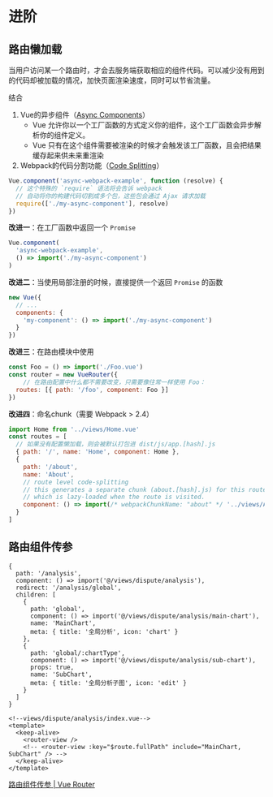 # 进阶

## 路由懒加载

当用户访问某一个路由时，才会去服务端获取相应的组件代码。可以减少没有用到的代码却被加载的情况，加快页面渲染速度，同时可以节省流量。

结合

1. Vue的异步组件（[Async Components](https://cn.vuejs.org/v2/guide/components-dynamic-async.html#%E5%BC%82%E6%AD%A5%E7%BB%84%E4%BB%B6)）
   - Vue 允许你以一个工厂函数的方式定义你的组件，这个工厂函数会异步解析你的组件定义。
   - Vue 只有在这个组件需要被渲染的时候才会触发该工厂函数，且会把结果缓存起来供未来重渲染
2. Webpack的代码分割功能（[Code Splitting](https://webpack.docschina.org/guides/code-splitting/#root)）

```js
Vue.component('async-webpack-example', function (resolve) {
  // 这个特殊的 `require` 语法将会告诉 webpack
  // 自动将你的构建代码切割成多个包，这些包会通过 Ajax 请求加载
  require(['./my-async-component'], resolve)
})
```

**改进一**：在工厂函数中返回一个 `Promise`

```js
Vue.component(
  'async-webpack-example',
  () => import('./my-async-component')
)
```

**改进二**：当使用局部注册的时候，直接提供一个返回 `Promise` 的函数

```js
new Vue({
  // ...
  components: {
    'my-component': () => import('./my-async-component')
  }
})
```

**改进三**：在路由模块中使用

```js
const Foo = () => import('./Foo.vue')
const router = new VueRouter({
	// 在路由配置中什么都不需要改变，只需要像往常一样使用 Foo：
  routes: [{ path: '/foo', component: Foo }]
})
```

**改进四**：命名chunk（需要 Webpack > 2.4）

```js
import Home from '../views/Home.vue'
const routes = [
  // 如果没有配置懒加载，则会被默认打包进 dist/js/app.[hash].js
  { path: '/', name: 'Home', component: Home },
  {
    path: '/about',
    name: 'About',
    // route level code-splitting
    // this generates a separate chunk (about.[hash].js) for this route
    // which is lazy-loaded when the route is visited.
    component: () => import(/* webpackChunkName: "about" */ '../views/About.vue')
  }
]
```



## 路由组件传参

```js{15}
{
  path: '/analysis',
  component: () => import('@/views/dispute/analysis'),
  redirect: '/analysis/global',
  children: [
    {
      path: 'global',
      component: () => import('@/views/dispute/analysis/main-chart'),
      name: 'MainChart',
      meta: { title: '全局分析', icon: 'chart' }
    },
    {
      path: 'global/:chartType',
      component: () => import('@/views/dispute/analysis/sub-chart'),
      props: true,
      name: 'SubChart',
      meta: { title: '全局分析子图', icon: 'edit' }
    }
  ]
}
```

```vue
<!--views/dispute/analysis/index.vue-->
<template>
  <keep-alive>
    <router-view />
    <!-- <router-view :key="$route.fullPath" include="MainChart, SubChart" /> -->
  </keep-alive>
</template>
```

[路由组件传参 | Vue Router](https://router.vuejs.org/zh/guide/essentials/passing-props.html)